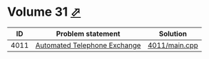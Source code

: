 # Volume 31 [⬀](http://poj.org/problemlist?volume=31)


| ID   | Problem statement                                              | Solution                       |
|------|----------------------------------------------------------------|--------------------------------|
| 4011 | [Automated Telephone Exchange](http://poj.org/problem?id=4011) | [4011/main.cpp](4011/main.cpp) |

